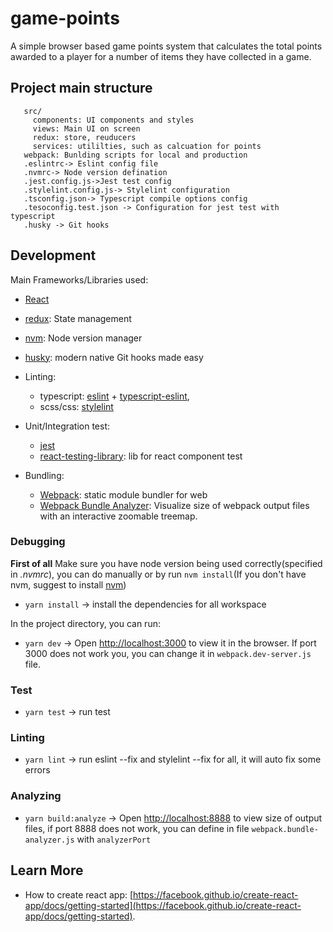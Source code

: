 
# game-points

A simple browser based game points system that calculates the total
points awarded to a player for a number of items they have collected in a game.

## Project main structure
```
   src/
     components: UI components and styles
     views: Main UI on screen
     redux: store, reuducers
     services: utililties, such as calcuation for points
   webpack: Bunlding scripts for local and production 
   .eslintrc-> Eslint config file
   .nvmrc-> Node version defination
   .jest.config.js->Jest test config
   .stylelint.config.js-> Stylelint configuration
   .tsconfig.json-> Typescript compile options config
   .tesoconfig.test.json -> Configuration for jest test with typescript
   .husky -> Git hooks
```

## Development
Main Frameworks/Libraries used:

* [React](https://react.dev)
* [redux](https://redux.js.org/): State management
* [nvm](https://github.com/nvm-sh/nvm): Node version manager
* [husky](https://typicode.github.io/husky/#/): modern native Git hooks made easy

* Linting:
    * typescript: [eslint](https://eslint.org/) + [typescript-eslint](https://typescript-eslint.io/),
    * scss/css: [stylelint](https://stylelint.io/)

* Unit/Integration test:
    * [jest](https://jestjs.io/)
    * [react-testing-library](https://testing-library.com/docs/react-testing-library/intro/): lib for react component test

* Bundling:
    * [Webpack](https://webpack.js.org/): static module bundler for web
    * [Webpack Bundle Analyzer](https://github.com/webpack-contrib/webpack-bundle-analyzer): Visualize size of webpack output files with an interactive zoomable treemap.

  
### Debugging

**First of all** Make sure you have node version being used correctly(specified in *.nvmrc*),
you can do manually or by run `nvm install`(If you don't have nvm, suggest to install [nvm](https://github.com/nvm-sh/nvm))

* `yarn install` -> install the dependencies for all workspace

In the project directory, you can run:

* `yarn dev` -> Open [http://localhost:3000](http://localhost:3000) to view it in the browser.
If port 3000 does not work you, you can change it in `webpack.dev-server.js` file.

### Test
* `yarn test` -> run test

### Linting
* `yarn lint` -> run eslint --fix and stylelint --fix for all, it will auto fix some errors

### Analyzing
* `yarn build:analyze` -> Open [http://localhost:8888](http://localhost:8888) to view size of output files, if port 8888 does not work,
you can define in file `webpack.bundle-analyzer.js` with `analyzerPort`


## Learn More
* How to create react app: [https://facebook.github.io/create-react-app/docs/getting-started](https://facebook.github.io/create-react-app/docs/getting-started).


